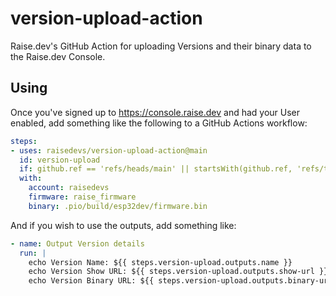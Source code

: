 # version-upload-action

Raise.dev's GitHub Action for uploading Versions and their binary data to the Raise.dev Console.

## Using

Once you've signed up to <https://console.raise.dev> and had your User enabled, add something like the following to a GitHub Actions workflow:

```yaml
steps:
- uses: raisedevs/version-upload-action@main
  id: version-upload
  if: github.ref == 'refs/heads/main' || startsWith(github.ref, 'refs/tags/')
  with:
    account: raisedevs
    firmware: raise_firmware
    binary: .pio/build/esp32dev/firmware.bin
```

And if you wish to use the outputs, add something like:

```yaml
- name: Output Version details
  run: |
    echo Version Name: ${{ steps.version-upload.outputs.name }}
    echo Version Show URL: ${{ steps.version-upload.outputs.show-url }}
    echo Version Binary URL: ${{ steps.version-upload.outputs.binary-url }}
```
